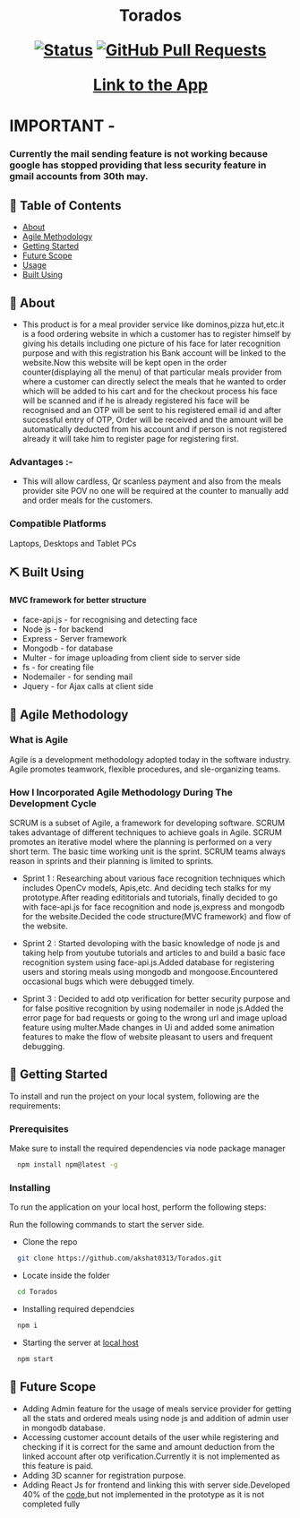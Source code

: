 <h1 align="center">Torados


<div align="center">

[![Status](https://img.shields.io/badge/status-active-success.svg)]()
[![GitHub Pull Requests](https://img.shields.io/github/issues-pr/kylelobo/The-Documentation-Compendium.svg)](https://github.com/akshat0313/Torados/pulls)


</div>

<p align="center">
 <a target="_blank" href="http://torados.herokuapp.com/">Link to the App</a>
 </p>

# IMPORTANT -
### Currently the mail sending feature is not working because google has stopped providing that less security feature in gmail accounts from 30th may.

## 📝 Table of Contents

- [About](#about)
- [Agile Methodology](#agile)
- [Getting Started](#getting_started)
- [Future Scope](#future_scope)
- [Usage](#usage)
- [Built Using](#built_using)


## 🧐 About <a name = "about"></a>

* This product is for a meal provider service like dominos,pizza hut,etc.it is a food ordering website in which a customer has to register himself by giving his details including one picture of his face for later recognition purpose and with this registration his Bank account will be linked to the website.Now this website will be kept open in the order counter(displaying all the menu) of that particular meals provider from where a customer can directly select the meals that he wanted to order which will be added to his cart and for the checkout process his face will be scanned and if he is already registered his face will be recognised and an OTP will be sent to his registered email id and after successful entry of OTP, Order will be received and the amount will be automatically deducted from his account and if person is not registered already it will take him to register page for registering first.

### Advantages :-

* This will allow cardless, Qr scanless payment and also from the meals provider site POV no one will be required at the counter to manually add and order meals for the customers.


### Compatible Platforms
Laptops, Desktops and Tablet PCs

## ⛏️ Built Using <a name = "built_using"></a>

#### MVC framework for better structure
* face-api.js - for recognising and detecting face 
* Node js - for backend
* Express - Server framework
* Mongodb - for database
* Multer - for image uploading from client side to server side
* fs - for creating file
* Nodemailer - for sending mail
* Jquery - for Ajax calls at client side


## 🏁 Agile Methodology <a name = "agile"></a>

### What is Agile

Agile is a development methodology adopted today in the software industry. Agile promotes teamwork, flexible procedures, and sle-organizing teams.

### How I Incorporated Agile Methodology During The Development Cycle

SCRUM is a subset of Agile, a framework for developing software. SCRUM takes advantage of different techniques to achieve goals in Agile. SCRUM promotes an iterative model where the planning is performed on a very short term. The basic time working unit is the sprint. SCRUM teams always reason in sprints and their planning is limited to sprints.

* Sprint 1 : Researching about various face recognition techniques which includes OpenCv models, Apis,etc. And deciding tech stalks for my prototype.After reading edititorials and tutorials, finally decided to go with face-api.js for face recognition and node js,express and mongodb for the website.Decided the code structure(MVC framework) and flow of the website.

* Sprint 2 : Started devoloping with the basic knowledge of node js and taking help from youtube tutorials and articles to and build a basic face recognition system using face-api.js.Added database for registering users and storing meals using mongodb and mongoose.Encountered occasional bugs which were debugged timely.

* Sprint 3 : Decided to add otp verification for better security purpose and  for false positive recognition by using nodemailer in node js.Added the error page for bad requests or going to the wrong url and image upload feature using multer.Made changes in Ui and added some animation features to make the flow of website pleasant to users and frequent debugging. 

## 🏁 Getting Started <a name = "getting_started"></a>

To install and run the project on your local system, following are the requirements:

### Prerequisites

Make sure to install the required dependencies via node package manager

```sh
  npm install npm@latest -g
```

### Installing

To  run the application on your local host, perform the following steps:

Run the following commands to start the server side.

* Clone the repo
```sh
  git clone https://github.com/akshat0313/Torados.git
```
* Locate inside the folder
```sh
  cd Torados
```
* Installing required dependcies
```sh
  npm i
```
* Starting the server at [local host](http://localhost:5000/)
```sh
  npm start
```


## 🚀 Future Scope <a name = "future_scope"></a>

* Adding Admin feature for the usage of meals service provider for getting all the stats and ordered meals using node js and addition of admin user in mongodb database.
* Accessing customer account details of the user while registering and checking if it is correct for the same and amount deduction from the linked account after otp verification.Currently it is not implemented as this feature is paid.
* Adding 3D scanner for registration purpose.
* Adding React Js for frontend and linking this with server side.Developed 40% of the [code](https://drive.google.com/file/d/1kOzZW-GaltMdCSYKslR31VXs-wy5xLJH/view?usp=sharing),but not    implemented in the prototype as it is not completed fully 



